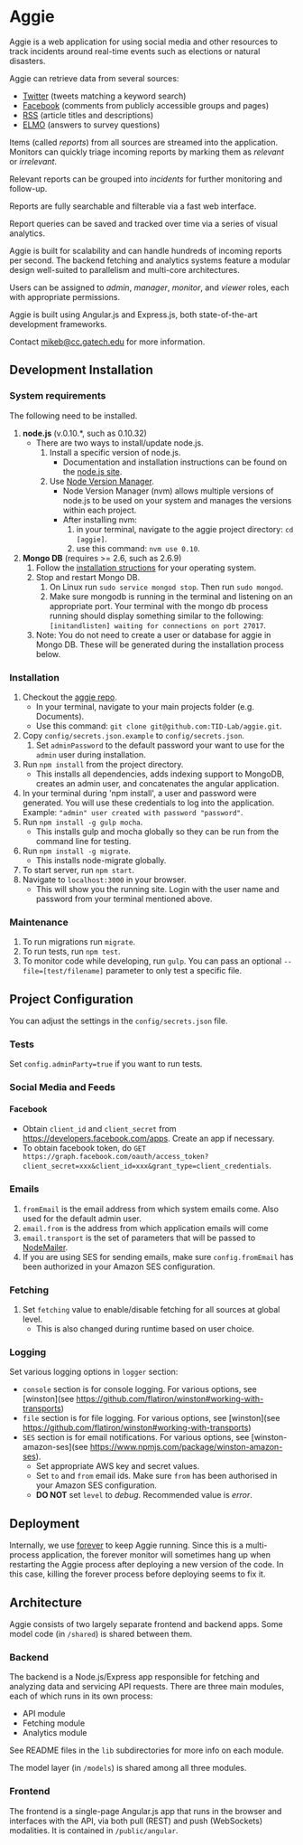 # Aggie

Aggie is a web application for using social media and other resources to track incidents around real-time events such as elections or natural disasters.

Aggie can retrieve data from several sources:

* [Twitter](https://search.twitter.com) (tweets matching a keyword search)
* [Facebook](https://facebook.com) (comments from publicly accessible groups and pages)
* [RSS](http://en.wikipedia.org/wiki/RSS) (article titles and descriptions)
* [ELMO](http://getelmo.org) (answers to survey questions)

Items (called *reports*) from all sources are streamed into the application. Monitors can quickly triage incoming reports by marking them as *relevant* or *irrelevant*.

Relevant reports can be grouped into *incidents* for further monitoring and follow-up.

Reports are fully searchable and filterable via a fast web interface.

Report queries can be saved and tracked over time via a series of visual analytics.

Aggie is built for scalability and can handle hundreds of incoming reports per second. The backend fetching and analytics systems feature a modular design well-suited to parallelism and multi-core architectures.

Users can be assigned to *admin*, *manager*, *monitor*, and *viewer* roles, each with appropriate permissions.

Aggie is built using Angular.js and Express.js, both state-of-the-art development frameworks.

Contact mikeb@cc.gatech.edu for more information.

## Development Installation

### System requirements

The following need to be installed.

1. **node.js** (v.0.10.*, such as 0.10.32)
   - There are two ways to install/update node.js.
      1. Install a specific version of node.js.
         - Documentation and installation instructions can be found on the [node.js site](https://nodejs.org/).
      2. Use [Node Version Manager](https://github.com/creationix/nvm).
         - Node Version Manager (nvm) allows multiple versions of node.js to be used on your system and manages the versions within each project.
         - After installing nvm:
            1. in your terminal, navigate to the aggie project directory: `cd [aggie]`.
            2. use this command: `nvm use 0.10`.
2. **Mongo DB** (requires >= 2.6, such as 2.6.9)
   1. Follow the [installation structions](https://docs.mongodb.org/v2.6/) for your operating system.
   2. Stop and restart Mongo DB.
      1. On Linux run `sudo service mongod stop`. Then run `sudo mongod`.
      2. Make sure mongodb is running in the terminal and listening on an appropriate port. Your terminal with the mongo db process running should display something similar to the following: `[initandlisten] waiting for connections on port 27017`.
   3. Note: You do not need to create a user or database for aggie in Mongo DB. These will be generated during the installation process below.


### Installation
1. Checkout the [aggie repo](https://github.com/TID-Lab/aggie).
   - In your terminal, navigate to your main projects folder (e.g. Documents).
   - Use this command: `git clone git@github.com:TID-Lab/aggie.git`.
1. Copy `config/secrets.json.example` to `config/secrets.json`.
   1. Set `adminPassword` to the default password your want to use for the `admin` user during installation.
1. Run `npm install` from the project directory.
   - This installs all dependencies, adds indexing support to MongoDB, creates an admin user, and concatenates the angular application.
1. In your terminal during 'npm install', a user and password were generated. You will use these credentials to log into the application. Example: `"admin" user created with password "password"`.
1. Run `npm install -g gulp mocha`.
   - This installs gulp and mocha globally so they can be run from the command line for testing.
1. Run `npm install -g migrate`.
   - This installs node-migrate globally.
1. To start server, run `npm start`.
1. Navigate to `localhost:3000` in your browser.
   - This will show you the running site. Login with the user name and password from your terminal mentioned above.

### Maintenance

1. To run migrations run `migrate`.
1. To run tests, run `npm test`.
1. To monitor code while developing, run `gulp`. You can pass an optional `--file=[test/filename]` parameter to only test a specific file.

## Project Configuration
You can adjust the settings in the `config/secrets.json` file.

### Tests
Set `config.adminParty=true` if you want to run tests.

### Social Media and Feeds
#### Facebook
   * Obtain `client_id` and `client_secret` from https://developers.facebook.com/apps. Create an app if necessary.
   * To obtain facebook token, do `GET https://graph.facebook.com/oauth/access_token?client_secret=xxx&client_id=xxx&grant_type=client_credentials`.

### Emails
   1. `fromEmail` is the email address from which system emails come. Also used for the default admin user.
   1. `email.from` is the address from which application emails will come
   1. `email.transport` is the set of parameters that will be passed to [NodeMailer](http://www.nodemailer.com).
   1. If you are using SES for sending emails, make sure `config.fromEmail` has been authorized in your Amazon SES configuration.

### Fetching
   1. Set `fetching` value to enable/disable fetching for all sources at global level.
      - This is also changed during runtime based on user choice.

### Logging
   Set various logging options in `logger` section:
   - `console` section is for console logging. For various options, see [winston](see https://github.com/flatiron/winston#working-with-transports)
   - `file` section is for file logging. For various options, see [winston](see https://github.com/flatiron/winston#working-with-transports)
   - `SES` section is for email notifications. For various options, see [winston-amazon-ses](see https://www.npmjs.com/package/winston-amazon-ses).
      - Set appropriate AWS key and secret values.
      - Set `to` and `from` email ids. Make sure `from` has been authorised in your Amazon SES configuration.
      - **DO NOT** set `level` to *debug*. Recommended value is *error*.

## Deployment

Internally, we use [forever](https://github.com/nodejitsu/forever) to keep Aggie
running. Since this is a multi-process application, the forever monitor will
sometimes hang up when restarting the Aggie process after deploying a new
version of the code. In this case, killing the forever process before deploying
seems to fix it.

## Architecture

Aggie consists of two largely separate frontend and backend apps. Some model code (in `/shared`) is shared between them.

### Backend

The backend is a Node.js/Express app responsible for fetching and analyzing data and servicing API requests. There are three main modules, each of which runs in its own process:

* API module
* Fetching module
* Analytics module

See README files in the `lib` subdirectories for more info on each module.

The model layer (in `/models`) is shared among all three modules.

### Frontend

The frontend is a single-page Angular.js app that runs in the browser and interfaces with the API, via both pull (REST) and push (WebSockets) modalities. It is contained in `/public/angular`.
